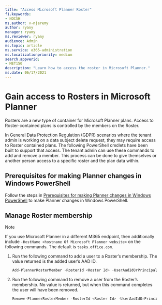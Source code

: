 ```yaml
---
title: "Access Microsoft Planner Roster"
f1.keywords:
- NOCSH
ms.author: v-njeremy
author: ryany
manager: ryany
ms.reviewer: ryany
audience: Admin
ms.topic: article
ms.service: o365-administration
ms.localizationpriority: medium
search.appverid:
- MET150
description: "Learn how to access the roster in Microsoft Planner."
ms.date: 06/17/2021
---
```


# Gain access to Rosters in Microsoft Planner

Rosters are a new type of container for Microsoft Planner plans. Access to Roster-contained plans is controlled by the members on the Roster.

In General Data Protection Regulation (GDPR) scenarios where the tenant admin is working on a data subject delete request, they may require access to Roster contained plans. The following PowerShell cmdlets have been built to support that access. The tenant admin can use these commands to add and remove a member. This process can be done to give themselves or another person access to a specific roster and the plan data within.

## Prerequisites for making Planner changes in Windows PowerShell

Follow the steps in [Prerequisites for making Planner changes in Windows PowerShell](prerequisites-for-powershell.md) to make Planner changes in Windows PowerShell.

## Manage Roster membership

 > [!Note]
 > If you use Microsoft Planner in a different M365 endpoint, then additionally include `-HostName <hostname Of Microsoft Planner website>` on the following commands. The default is `tasks.office.com`.

1. Run the following command to add a user to a Roster’s membership. The value returned is the added user’s AAD ID.

     ```PowerShell
     Add-PlannerRosterMember -RosterId <Roster Id> -UserAadIdOrPrincipalName "<User’s AAD ID or UPN>"
     ```

2. Run the following command to remove a user from the Roster’s membership. No value is returned, but when this command completes the user will have been removed.  

     ```PowerShell
     Remove-PlannerRosterMember -RosterId <Roster Id> -UserAadIdOrPrincipalName "<User’s AAD ID or UPN>"
     ```
